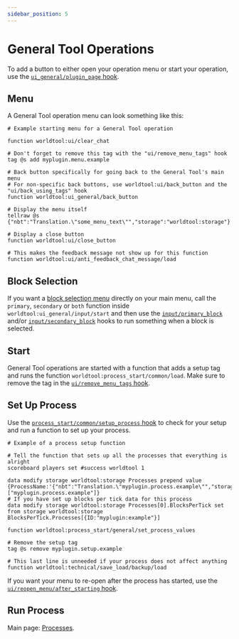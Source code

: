```yaml
---
sidebar_position: 5
---
```


# General Tool Operations

To add a button to either open your operation menu or start your operation, use the [`ui_general/plugin_page` hook](hooks#ui_generalplugin_page).

## Menu
A General Tool operation menu can look something like this:

```mcfunction
# Example starting menu for a General Tool operation

function worldtool:ui/clear_chat

# Don't forget to remove this tag with the "ui/remove_menu_tags" hook
tag @s add myplugin.menu.example

# Back button specifically for going back to the General Tool's main menu
# For non-specific back buttons, use worldtool:ui/back_button and the "ui/back_using_tags" hook
function worldtool:ui_general/back_button

# Display the menu itself
tellraw @s {"nbt":"Translation.\"some_menu_text\"","storage":"worldtool:storage"}

# Display a close button
function worldtool:ui/close_button

# This makes the feedback message not show up for this function
function worldtool:ui/anti_feedback_chat_message/load
```

## Block Selection
If you want a [block selection menu](../chat-menu-system#block-selection) directly on your main menu, call the `primary`, `secondary` or `both` function inside `worldtool:ui_general/input/start` and then use the [`input/primary_block`](hooks#inputprimary_block) and/or [`input/secondary_block`](hooks#inputsecondary_block) hooks to run something when a block is selected.

## Start
General Tool operations are started with a function that adds a setup tag and runs the function `worldtool:process_start/common/load`. Make sure to remove the tag in the [`ui/remove_menu_tags` hook](hooks#uiremove_menu_tags).

## Set Up Process
Use the [`process_start/common/setup_process` hook](hooks#process_startcommonsetup_process) to check for your setup and run a function to set up your process.

```mcfunction
# Example of a process setup function

# Tell the function that sets up all the processes that everything is alright
scoreboard players set #success worldtool 1

data modify storage worldtool:storage Processes prepend value {ProcessName:'{"nbt":"Translation.\"myplugin.process.example\"","storage":"worldtool:storage"}',ID:"myplugin:example",Tags:["myplugin.process.example"]}
# If you have set up blocks per tick data for this process
data modify storage worldtool:storage Processes[0].BlocksPerTick set from storage worldtool:storage BlocksPerTick.Processes[{ID:"myplugin:example"}]

function worldtool:process_start/general/set_process_values

# Remove the setup tag
tag @s remove myplugin.setup.example

# This last line is unneeded if your process does not affect anything
function worldtool:technical/save_load/backup/load
```

If you want your menu to re-open after the process has started, use the [`ui/reopen_menu/after_starting` hook](hooks#uireopen_menuafter_startingq).

## Run Process
Main page: [Processes](processes).
